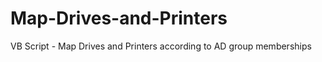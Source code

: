 Map-Drives-and-Printers
=======================

VB Script - Map Drives and Printers according to AD group memberships
